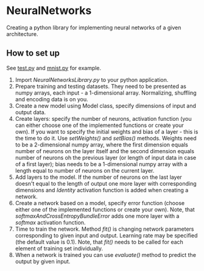 # NeuralNetworks
Creating a python library for implementing neural networks of a given architecture.

## How to set up

See [test.py](https://github.com/yanava99/NeuralNetworks/blob/master/test.py) and [mnist.py](https://github.com/yanava99/NeuralNetworks/blob/master/mnist.py) for example.

1. Import *NeuralNetworksLibrary.py* to your python application.
2. Prepare training and testing datasets. They need to be presented as numpy arrays, each input - a 1-dimensional array. Normalizing, shuffling and encoding data is on you.
3. Create a new model using Model class, specify dimensions of input and output data.
4. Create layers: specify the number of neurons, activation function (you can either choose one of the implemented functions or create your own).
If you want to specify the initial weights and bias of a layer - this is the time to do it. Use *setWeights()* and *setBias()* methods. Weights need to be a 2-dimensional numpy array, where the first dimension equals number of neurons on the layer itself and the second dimension equals number of neurons oh the previous layer (or length of input data in case of a first layer); bias needs to be a 1-dimensional numpy array with a length equal to number of neurons on the current layer.
5. Add layers to the model. If the number of neurons on the last layer doesn't equal to the length of output one more layer with corresponding dimensions and *Identity* activation function is added when creating a network.
6. Create a network based on a model, specify error function (choose either one of the implemented functions or create your own). Note, that *softmaxAndCrossEntropyBundleError* adds one more layer with a *softmax* activation function.
7. Time to train the network. Method *fit()* is changing network parameters corresponding to given input and output. Learning rate may be specified (the default value is 0.1). Note, that *fit()* needs to be called for each element of training set individually.
8. When a network is trained you can use *evaluate()* method to predict the output by given input.
